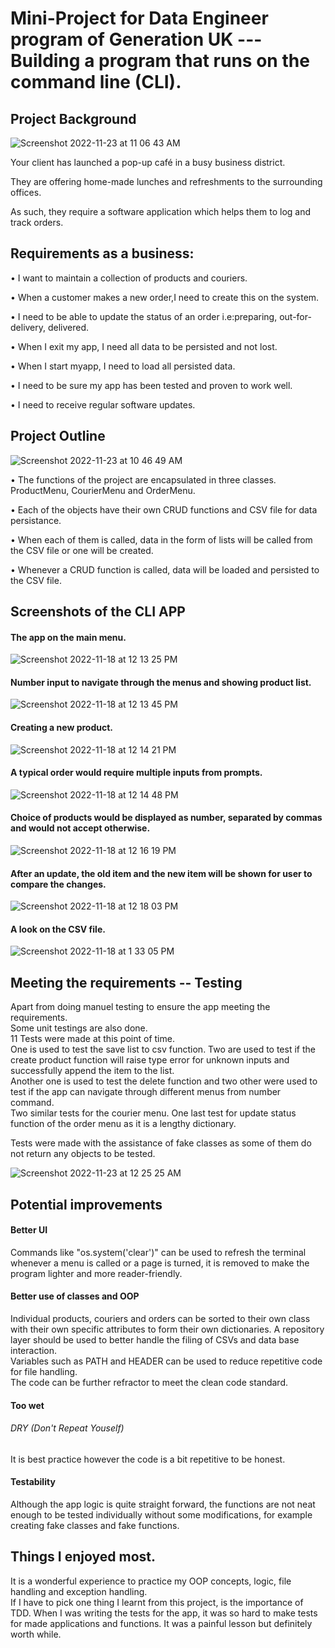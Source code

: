 # Mini-Project for Data Engineer program of Generation UK  --- Building a program that runs on the command line (CLI).   

## Project Background
![Screenshot 2022-11-23 at 11 06 43 AM](https://user-images.githubusercontent.com/108125998/203532038-2e3fa99e-cb30-4b18-813e-75edf56721dc.png)

Your client has launched a pop-up café in a busy business district. 

They are offering home-made lunches and refreshments to the surrounding offices. 

As such, they require a software application which helps them to log and track orders.  

## Requirements as a business:

• I want to maintain a collection of products and couriers.

• When a customer makes a new order,I need to create this on the system.

• I need to be able to update the status of an order i.e:preparing, out-for-delivery, delivered.

• When I exit my app, I need all data to be persisted and not lost.

• When I start myapp, I need to load all persisted data.

• I need to be sure my app has been tested and proven to work well.

• I need to receive regular software updates.

## Project Outline

![Screenshot 2022-11-23 at 10 46 49 AM](https://user-images.githubusercontent.com/108125998/203528003-df5f13d1-353d-4f17-a19b-758b73d86fff.png)

• The functions of the project are encapsulated in three classes. ProductMenu, CourierMenu and OrderMenu.  

• Each of the objects have their own CRUD functions and CSV file for data persistance.  

• When each of them is called, data in the form of lists will be called from the CSV file or one will be created.  

• Whenever a CRUD function is called, data will be loaded and persisted to the CSV file.  
## Screenshots of the CLI APP
#### The app on the main menu. 
![Screenshot 2022-11-18 at 12 13 25 PM](https://user-images.githubusercontent.com/108125998/202704677-cb735e45-3ac6-46de-8ee3-74007d307146.png)
#### Number input to navigate through the menus and showing product list.
![Screenshot 2022-11-18 at 12 13 45 PM](https://user-images.githubusercontent.com/108125998/202704655-0959f650-f2e6-4e27-aafc-448e5fcb986a.png)  
#### Creating a new product.
![Screenshot 2022-11-18 at 12 14 21 PM](https://user-images.githubusercontent.com/108125998/202704631-e43547f2-c725-455e-a63c-2da1b52a7147.png)  
#### A typical order would require multiple inputs from prompts.
![Screenshot 2022-11-18 at 12 14 48 PM](https://user-images.githubusercontent.com/108125998/202704619-43a2a9b1-c322-4616-829d-99286fe65549.png)  
#### Choice of products would be displayed as number, separated by commas and would not accept otherwise.
![Screenshot 2022-11-18 at 12 16 19 PM](https://user-images.githubusercontent.com/108125998/202704585-3eea437f-f439-491a-ae7a-ecceedc59fb4.png)  
#### After an update, the old item and the new item will be shown for user to compare the changes.
![Screenshot 2022-11-18 at 12 18 03 PM](https://user-images.githubusercontent.com/108125998/202704553-d16847a0-7517-4b5a-860c-eb60802992b5.png)  
#### A look on the CSV file.
![Screenshot 2022-11-18 at 1 33 05 PM](https://user-images.githubusercontent.com/108125998/202716799-c34c2e41-e9c6-4dcf-8f28-86a3f8d8f6da.png)

## Meeting the requirements -- Testing
Apart from doing manuel testing to ensure the app meeting the requirements.  
Some unit testings are also done.   
11 Tests were made at this point of time.  
One is used to test the save list to csv function.
Two are used to test if the create product function will raise type error for unknown inputs and successfully append the item to the list.  
Another one is used to test the delete function and two other were used to test if the app can navigate through different menus from number command.  
Two similar tests for the courier menu.
One last test for update status function of the order menu as it is a lengthy dictionary.  

Tests were made with the assistance of fake classes as some of them do not return any objects to be tested.  

![Screenshot 2022-11-23 at 12 25 25 AM](https://user-images.githubusercontent.com/108125998/203447393-b35f2753-42f1-4d73-a6e0-883ef320318f.png)


## Potential improvements  
#### Better UI
Commands like "os.system('clear')" can be used to refresh the terminal whenever a menu is called or a page is turned, it is removed to make the program lighter and more reader-friendly.  
#### Better use of classes and OOP
Individual products, couriers and orders can be sorted to their own class with their own specific attributes to form their own dictionaries.
A repository layer should be used to better handle the filing of CSVs and data base interaction.  
Variables such as PATH and HEADER can be used to reduce repetitive code for file handling.  
The code can be further refractor to meet the clean code standard.

#### Too wet
###### DRY (Don't Repeat Youself)  
It is best practice however the code is a bit repetitive to be honest.  
#### Testability
Although the app logic is quite straight forward, the functions are not neat enough to be tested individually without some modifications, for example creating fake classes and fake functions.

## Things I enjoyed most.
It is a wonderful experience to practice my OOP concepts, logic, file handling and exception handling.  
If I have to pick one thing I learnt from this project, is the importance of TDD.
When I was writing the tests for the app, it was so hard to make tests for made applications and functions.
It was a painful lesson but definitely worth while.  


